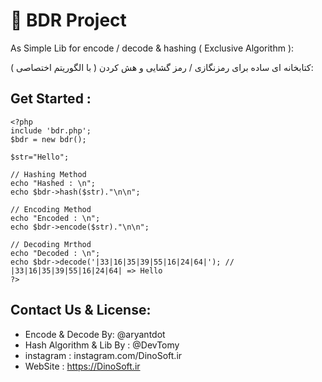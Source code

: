 # 📓 BDR Project

As Simple Lib for encode / decode & hashing ( Exclusive Algorithm ):<br>

کتابخانه ای ساده برای رمزنگازی / رمز گشایی و هش کردن ( با الگوریتم اختصاصی ):

## Get Started :

    <?php
    include 'bdr.php';
    $bdr = new bdr();
    
    $str="Hello";

    // Hashing Method
    echo "Hashed : \n";
    echo $bdr->hash($str)."\n\n";

    // Encoding Method
    echo "Encoded : \n";
    echo $bdr->encode($str)."\n\n";

    // Decoding Mrthod
    echo "Decoded : \n";
    echo $bdr->decode('|33|16|35|39|55|16|24|64|'); // |33|16|35|39|55|16|24|64| => Hello
    ?>

## Contact Us & License: 
  - Encode & Decode By: @aryantdot
  - Hash Algorithm & Lib By : @DevTomy
  - instagram : instagram.com/DinoSoft.ir
  - WebSite : https://DinoSoft.ir
